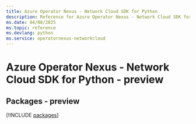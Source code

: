 ```yaml
---
title: Azure Operator Nexus - Network Cloud SDK for Python
description: Reference for Azure Operator Nexus - Network Cloud SDK for Python
ms.date: 04/08/2025
ms.topic: reference
ms.devlang: python
ms.service: operatornexus-networkcloud
---
```

# Azure Operator Nexus - Network Cloud SDK for Python - preview
## Packages - preview
[!INCLUDE [packages](operator-nexus---network-cloud-index.md)]